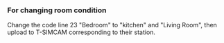 ### For changing room condition
Change the code line 23 "Bedroom" to "kitchen" and "Living Room", then upload to T-SIMCAM corresponding to their station.